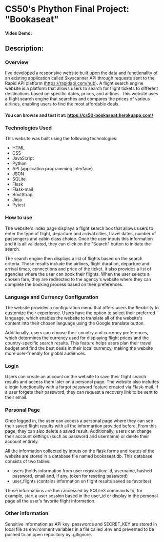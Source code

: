 # CS50's Phython Final Project: "Bookaseat"
#### Video Demo:  <URL HERE>
## Description:
     
### Overview

I've developed a responsive website built upon the data and functionality of an existing application called Skyscanner API through requests sent to the Rapid API platform (<https://rapidapi.com/hub>).
A flight search engine website is a platform that allows users to search for flight tickets to different destinations based on specific dates, prices, and airlines. This website uses a flight search engine that searches and compares the prices of various airlines, enabling users to find the most affordable deals.

#### You can browse and test it at: <https://cs50-bookaseat.herokuapp.com/>

### Technologies Used

This website was built using the following technologies:

* HTML
* CSS
* JavaScript
* Python
* API (application programming interface)
* JSON
* SQLite
* Flask
* Flask-mail
* BootStrap
* Jinja
* Pytest

### How to use

The website's index page displays a flight search box that allows users to enter the type of flight, departure and arrival cities, travel dates, number of passengers and cabin class choice. Once the user inputs this information and it is all validated, they can click on the "Search" button to initiate the search.

The search engine then displays a list of flights based on the search criteria. Those results include the airlines, flight duration, departure and arrival times, connections and price of the ticket. It also provides a list of agencies where the user can book their flights. When the user selects a chosen fare, they are redirected to the agency's website where they can complete the booking process based on their preferences.

### Language and Currency Configuration

The website provides a configuration menu that offers users the flexibility to customize their experience. Users have the option to select their preferred language, which enables the website to translate all of the website's content into their chosen language using the Google translate button.

Additionally, users can choose their country and currency preferences, which determines the currency used for displaying flight prices and the country-specific search results. This feature helps users plan their travel budget and find the best deals in their local currency, making the website more user-friendly for global audiences.

### Login

Users can create an account on the website to save their flight search results and access them later on a personal page. The website also includes a login functionality with a forgot password feature created via Flask-mail. If a user forgets their password, they can request a recovery link to be sent to their email. 

### Personal Page

Once logged in, the user can access a personal page where they can see their saved flight results with all the informartion provided before. From this page, they can also delete a saved result. Additionally, users can change their account settings (such as password and username) or delete their account entirely.

All the information collected by inputs on the flask forms and routes of the website are stored in a database file named bookaseat.db. This database consists of two tables:

* users (holds information from user registration: id, username, hashed password, email and, if any, token for reseting password)
* user_flights (contains information on flight results saved as favorites)

Those informations are then accessed by SQLite3 commands to, for example, start a user session based in the user_id or display in the personal page all the user's favorite flight information.

### Other information

Sensitive information as API key, passwords and SECRET_KEY are stored in local file as environment variables in a file called .env and prevented to be pushed to an open repository by .gitignore.


